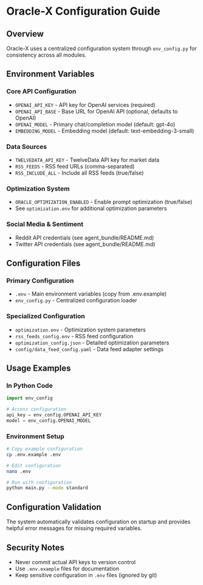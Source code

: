 # Oracle-X Configuration Guide

## Overview
Oracle-X uses a centralized configuration system through `env_config.py` for consistency across all modules.

## Environment Variables

### Core API Configuration
- `OPENAI_API_KEY` - API key for OpenAI services (required)
- `OPENAI_API_BASE` - Base URL for OpenAI API (optional, defaults to OpenAI)
- `OPENAI_MODEL` - Primary chat/completion model (default: gpt-4o)
- `EMBEDDING_MODEL` - Embedding model (default: text-embedding-3-small)

### Data Sources
- `TWELVEDATA_API_KEY` - TwelveData API key for market data
- `RSS_FEEDS` - RSS feed URLs (comma-separated)
- `RSS_INCLUDE_ALL` - Include all RSS feeds (true/false)

### Optimization System
- `ORACLE_OPTIMIZATION_ENABLED` - Enable prompt optimization (true/false)
- See `optimization.env` for additional optimization parameters

### Social Media & Sentiment
- Reddit API credentials (see agent_bundle/README.md)
- Twitter API credentials (see agent_bundle/README.md)

## Configuration Files

### Primary Configuration
- `.env` - Main environment variables (copy from .env.example)
- `env_config.py` - Centralized configuration loader

### Specialized Configuration  
- `optimization.env` - Optimization system parameters
- `rss_feeds_config.env` - RSS feed configuration
- `optimization_config.json` - Detailed optimization parameters
- `config/data_feed_config.yaml` - Data feed adapter settings

## Usage Examples

### In Python Code
```python
import env_config

# Access configuration
api_key = env_config.OPENAI_API_KEY
model = env_config.OPENAI_MODEL
```

### Environment Setup
```bash
# Copy example configuration
cp .env.example .env

# Edit configuration
nano .env

# Run with configuration
python main.py --mode standard
```

## Configuration Validation
The system automatically validates configuration on startup and provides helpful error messages for missing required variables.

## Security Notes
- Never commit actual API keys to version control
- Use `.env.example` files for documentation
- Keep sensitive configuration in `.env` files (ignored by git)
